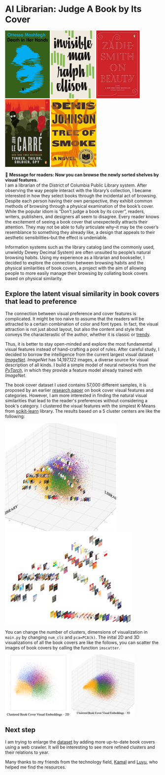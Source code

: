 # AI Librarian: Judge A Book by Its Cover


<p float="left">
  <img src="/bookcovers/Death in Her Hands.jpg" height="220" />
  <img src="bookcovers/Invisible Man.jpg" height="220" /> 
  <img src="/bookcovers/On Beauty.jpg" height="220" />
  <img src="/bookcovers/Tinker Tailor.jpg" height="220" />
  <img src="/bookcovers/Tree of Smoke.jpg" height="220" />
</p>

:email: 
**Message for readers: Now you can browse the newly sorted shelves by visual features.** </br>
I am a librarian of the District of Columbia Public Library system. After observing the way people interact with the library’s collection, I became interested in how they select books through the incidental act of browsing. Despite each person having their own perspective, they exhibit common methods of browsing through a physical examination of the book’s cover. While the popular idiom is “Don’t judge a book by its cover”, readers, writers, publishers, and designers all seem to disagree. Every reader knows the excitement of seeing a book cover that unexpectedly attracts their attention. They may not be able to fully articulate why–it may be the cover’s resemblance to something they already like, a design that appeals to their aesthetic sensibilities–but the effect is undeniable.


Information systems such as the library catalog (and the commonly used, unwieldy Dewey Decimal System) are often unsuited to people’s natural browsing habits.  Using my experience as a librarian and bookseller, I decided to explore the connection between browsing habits and the physical similarities of book covers, a project with the aim of allowing people to more easily manage their browsing by collating book covers based on physical similarity. 


## Explore the latent visual similarity in book covers that lead to preference
The connection between visual preference and cover features is complicated. It might be too naive to assume that the readers will be attracted to a certain combination of color and font types. In fact, the visual attraction is not just about layout, but also the content and style that conveys the characterastic of the author, whether it is classic or [trendy](https://www.designhill.com/design-blog/top-book-cover-design-trends/).

Thus, it is better to stay open-minded and explore the most fundamental visual features instead of hand-crafting a pool of rules. After careful study, I decided to borrow the intelligence from the current largest visual dataset [*ImageNet*](https://www.image-net.org/update-mar-11-2021.php). *ImageNet* has 14,197,122 images, a diverse source for visual description of all kinds. I build a simple model of neural networks from the [*PyTorch*](https://pytorch.org/), in which they provide a feature model already trained with *ImageNet*.

The book cover dataset I used contains 57,000 different samples, it is proposed by an earlier [research paper](https://arxiv.org/pdf/1610.09204.pdf) on book cover visual features and categories. However, I am more interested in finding the natural visual similarities that lead to the reader's preferences without considering a book's category. I clustered the visual features with the simplest K-Means from [scikit-learn](https://scikit-learn.org/stable/) library. The results based on a 5 cluster centers are like the following:

<p float="left">
  <img src="3d_books.png" height="350" />
  <img src="raw_books.png" height="300" /> 
</p>

You can change the number of clusters, dimensions of visualization in `main.py` by changing `num_cls` and `pca=PCA(k)`.
The inital 2D and 3D visualizations of all the book covers are like the follows, you can scatter the images of book covers by calling the function `imscatter`.

<p float="left">
  <img src="2d_clustering.png" height="200" />
  <img src="3d_clustering.png" height="200" /> 
</p>


## Next step
I am trying to enlarge the [dataset](https://arxiv.org/pdf/1610.09204.pdf) by adding more up-to-date book covers using a web crawler.
It will be interesting to see more refined clusters and their relations to year.


Many thanks to my friends from the technology field, [Kamal](https://kampta.github.io/) and [Luyu](http://www.loyo.me/), who helped me find the resources.

